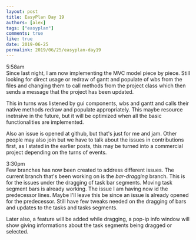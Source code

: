 ```yaml
---
layout: post
title: EasyPlan Day 19
authors: [alex]
tags: ["easyplan"]
comments: true
like: true
date: 2019-06-25
permalink: 2019/06/25/easyplan-day19
---
```

5:58am  
Since last night, I am now implementing the MVC model piece by piece. Still looking for direct usage or redraw of gantt and populate of wbs from the files and changing them to call methods from the project class which then sends a message that the project has been updated.

This in turns was listened by gui components, wbs and gantt and calls their native methods redraw and populate appropriately. This maybe resource inetnsive in the future, but it will be optimized when all the basic functionalities are implemented.

Also an issue is opened at github, but that's just for me and jam. Other people may also join but we have to talk about the issues in contributions first, as I stated in the earlier posts, this may be turned into a commercial project depending on the turns of events.

3:30pm  
Few branches has now been created to address different issues. The current branch that's been working on is the _bar-dragging_ branch. This is for the issues under the dragging of task bar segments. Moving task segment bars is already working. The issue I am having now id the predecessor lines. Maybe I'll leave this be since an issue is already opened for the predecessor. Still have few tweaks needed on the dragging of bars and updates to the tasks and tasks segments.

Later also, a feature will be added while dragging, a pop-ip info window will show giving informations about the task segments being dragged or selected.
